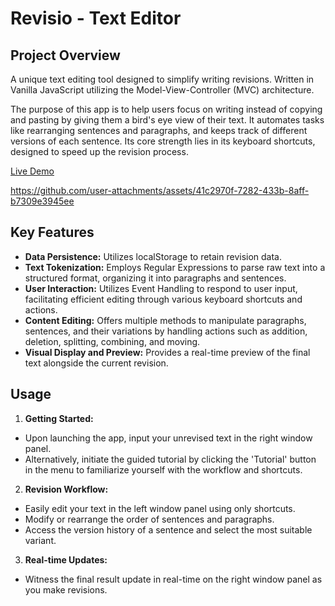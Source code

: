 # Revisio - Text Editor

## Project Overview

A unique text editing tool designed to simplify writing revisions. Written in Vanilla JavaScript utilizing the Model-View-Controller (MVC) architecture.

The purpose of this app is to help users focus on writing instead of copying and pasting by giving them a bird's eye view of their text. It automates tasks like rearranging sentences and paragraphs, and keeps track of different versions of each sentence. Its core strength lies in its keyboard shortcuts, designed to speed up the revision process.

[Live Demo](https://revisio.netlify.app/)

https://github.com/user-attachments/assets/41c2970f-7282-433b-8aff-b7309e3945ee

## Key Features

- **Data Persistence:** Utilizes localStorage to retain revision data.
- **Text Tokenization:** Employs Regular Expressions to parse raw text into a structured format, organizing it into paragraphs and sentences.
- **User Interaction:** Utilizes Event Handling to respond to user input, facilitating efficient editing through various keyboard shortcuts and actions.
- **Content Editing:** Offers multiple methods to manipulate paragraphs, sentences, and their variations by handling actions such as addition, deletion, splitting, combining, and moving.
- **Visual Display and Preview:** Provides a real-time preview of the final text alongside the current revision.

## Usage

1.  **Getting Started:**

- Upon launching the app, input your unrevised text in the right window panel.
- Alternatively, initiate the guided tutorial by clicking the 'Tutorial' button in the menu to familiarize yourself with the workflow and shortcuts.

2.  **Revision Workflow:**

- Easily edit your text in the left window panel using only shortcuts.
- Modify or rearrange the order of sentences and paragraphs.
- Access the version history of a sentence and select the most suitable variant.

3.  **Real-time Updates:**

- Witness the final result update in real-time on the right window panel as you make revisions.
